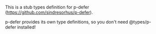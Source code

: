 This is a stub types definition for p-defer (https://github.com/sindresorhus/p-defer).

p-defer provides its own type definitions, so you don't need @types/p-defer installed!